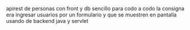 apirest de personas con front y db sencillo para codo a codo
la consigna era ingresar usuarios por un formulario y que se muestren en pantalla usando de backend java y servlet
